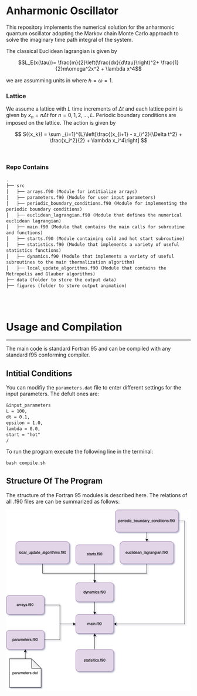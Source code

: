 # Anharmonic Oscillator

This repository implements the numerical solution for the anharmonic quantum oscillator adopting the Markov chain Monte Carlo approach to solve the imaginary time path integral of the system.

The classical Euclidean lagrangian is given by


$$L_E(x(\tau))= \frac{m}{2}\left(\frac{dx}{d\tau}\right)^2+ \frac{1}{2}m\omega^2x^2 + \lambda x^4$$ 

we are assumming units in where $\hbar = \omega = 1$. 

### Lattice

We assume a lattice with $L$ time increments of $\Delta t$ and each lattice point is given by $x_n= n\Delta t$ for $n= 0,1,2,\dots ,L$. Periodic boundary conditions are imposed on the lattice. The action is given by

$$
S({x_k}) = \sum _{i=1}^{L}\left[\frac{(x_{i+1} - x_i)^2}{\Delta t^2} + \frac{x_i^2}{2} + \lambda x_i^4\right]
$$


<br/>

### Repo Contains
```
.
├── src 
│   ├── arrays.f90 (Module for intitialize arrays) 
│   ├── parameters.f90 (Module for user input parameters) 
│   ├── periodic_boundary_conditions.f90 (Module for implementing the periodic boundary conditions)
│   ├── euclidean_lagrangian.f90 (Module that defines the numerical euclidean lagrangian)  
│   ├── main.f90 (Module that contains the main calls for subroutine and functions)  
│   ├── starts.f90 (Module containing cold and hot start subroutine)  
│   ├── statistics.f90 (Module that implements a variety of useful statistics functions)
│   ├── dynamics.f90 (Module that implements a variety of useful subroutines to the main thermalization algorithm)
│   ├── local_update_algorithms.f90 (Module that contains the Metropolis and Glauber algorithms)
├── data (folder to store the output data)
├── figures (folder to store output animation)


  
```

# Usage and Compilation

-----------

The main code is standard Fortran 95 and can be compiled
with any standard f95 conforming compiler.

## Intitial Conditions
You can modifiy the ``parameters.dat`` file to enter different settings for the input parameters. The defult ones are: 

```
&input_parameters
L = 100,
dt = 0.1,
epsilon = 1.0,
lambda = 0.0,
start = "hot"
/
```

To run the program execute the following line in the terminal:
```
bash compile.sh
```

Structure Of The Program
------------------------

The structure of the Fortran 95 modules is described here. The relations of all .f90 files are can be summarized as follows:


![My Image](dependency_diagram.png )
